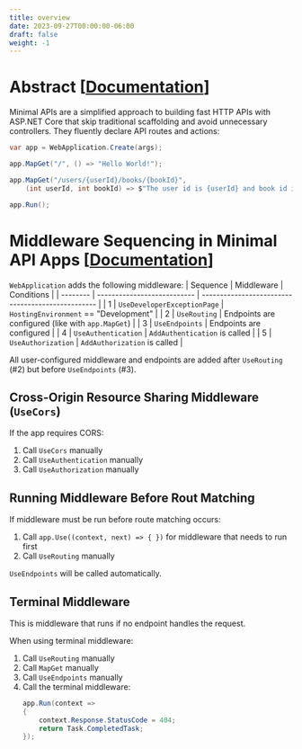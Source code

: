 ```yaml
---
title: overview
date: 2023-09-27T00:00:00-06:00
draft: false
weight: -1
---
```


# Abstract [[Documentation](https://learn.microsoft.com/en-us/aspnet/core/fundamentals/minimal-apis/overview?view=aspnetcore-7.0)]  
Minimal APIs are a simplified approach to building fast HTTP APIs with ASP.NET Core that skip traditional scaffolding and avoid unnecessary controllers. They fluently
declare API routes and actions:

```cs
var app = WebApplication.Create(args);

app.MapGet("/", () => "Hello World!");

app.MapGet("/users/{userId}/books/{bookId}", 
    (int userId, int bookId) => $"The user id is {userId} and book id is {bookId}");

app.Run();
```

# Middleware Sequencing in Minimal API Apps [[Documentation](https://learn.microsoft.com/en-us/aspnet/core/fundamentals/minimal-apis/webapplication?view=aspnetcore-7.0)]  
`WebApplication` adds the following middleware:
| Sequence | Middleware                  | Conditions                                        |
| -------- | --------------------------- | ------------------------------------------------- |
| 1        | `UseDeveloperExceptionPage` | `HostingEnvironment` == "Development"             |
| 2        | `UseRouting`                | Endpoints are configured (like with `app.MapGet`) |
| 3        | `UseEndpoints`              | Endpoints are configured                          |
| 4        | `UseAuthentication`         | `AddAuthentication` is called                     |
| 5        | `UseAuthorization`          | `AddAuthorization` is called                      |

All user-configured middleware and endpoints are added after `UseRouting` (#2) but before `UseEndpoints` (#3).

## Cross-Origin Resource Sharing Middleware (`UseCors`)
If the app requires CORS:
1. Call `UseCors` manually
2. Call `UseAuthentication` manually
3. Call `UseAuthorization` manually

## Running Middleware Before Rout Matching
If middleware must be run before route matching occurs:
1. Call `app.Use((context, next) => { })` for middleware that needs to run first
2. Call `UseRouting` manually

`UseEndpoints` will be called automatically.

## Terminal Middleware
This is middleware that runs if no endpoint handles the request.

When using terminal middleware:
1. Call `UseRouting` manually
2. Call `MapGet` manually
3. Call `UseEndpoints` manually
4. Call the terminal middleware:
    ```cs
    app.Run(context => 
    {
        context.Response.StatusCode = 404;
        return Task.CompletedTask;
    });
    ```